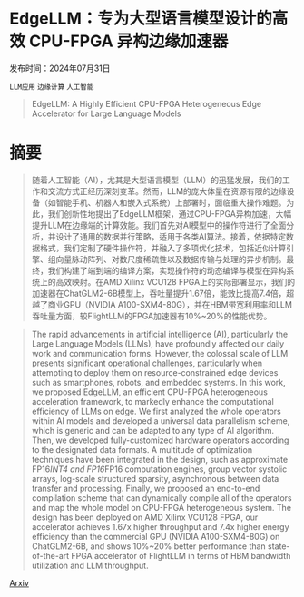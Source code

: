 # EdgeLLM：专为大型语言模型设计的高效 CPU-FPGA 异构边缘加速器

发布时间：2024年07月31日

`LLM应用` `边缘计算` `人工智能`

> EdgeLLM: A Highly Efficient CPU-FPGA Heterogeneous Edge Accelerator for Large Language Models

# 摘要

> 随着人工智能（AI），尤其是大型语言模型（LLM）的迅猛发展，我们的工作和交流方式正经历深刻变革。然而，LLM的庞大体量在资源有限的边缘设备（如智能手机、机器人和嵌入式系统）上部署时，面临重大操作难题。为此，我们创新性地提出了EdgeLLM框架，通过CPU-FPGA异构加速，大幅提升LLM在边缘端的计算效能。我们首先对AI模型中的操作符进行了全面分析，并设计了通用的数据并行策略，适用于各类AI算法。接着，依据特定数据格式，我们定制了硬件操作符，并融入了多项优化技术，包括近似计算引擎、组向量脉动阵列、对数尺度稀疏性以及数据传输与处理的异步机制。最终，我们构建了端到端的编译方案，实现操作符的动态编译与模型在异构系统上的高效映射。在AMD Xilinx VCU128 FPGA上的实际部署显示，我们的加速器在ChatGLM2-6B模型上，吞吐量提升1.67倍，能效比提高7.4倍，超越了商业GPU（NVIDIA A100-SXM4-80G），并在HBM带宽利用率和LLM吞吐量方面，较FlightLLM的FPGA加速器有10%~20%的性能优势。

> The rapid advancements in artificial intelligence (AI), particularly the Large Language Models (LLMs), have profoundly affected our daily work and communication forms. However, the colossal scale of LLM presents significant operational challenges, particularly when attempting to deploy them on resource-constrained edge devices such as smartphones, robots, and embedded systems. In this work, we proposed EdgeLLM, an efficient CPU-FPGA heterogeneous acceleration framework, to markedly enhance the computational efficiency of LLMs on edge. We first analyzed the whole operators within AI models and developed a universal data parallelism scheme, which is generic and can be adapted to any type of AI algorithm. Then, we developed fully-customized hardware operators according to the designated data formats. A multitude of optimization techniques have been integrated in the design, such as approximate FP16*INT4 and FP16*FP16 computation engines, group vector systolic arrays, log-scale structured sparsity, asynchronous between data transfer and processing. Finally, we proposed an end-to-end compilation scheme that can dynamically compile all of the operators and map the whole model on CPU-FPGA heterogeneous system. The design has been deployed on AMD Xilinx VCU128 FPGA, our accelerator achieves 1.67x higher throughput and 7.4x higher energy efficiency than the commercial GPU (NVIDIA A100-SXM4-80G) on ChatGLM2-6B, and shows 10%~20% better performance than state-of-the-art FPGA accelerator of FlightLLM in terms of HBM bandwidth utilization and LLM throughput.

[Arxiv](https://arxiv.org/abs/2407.21325)